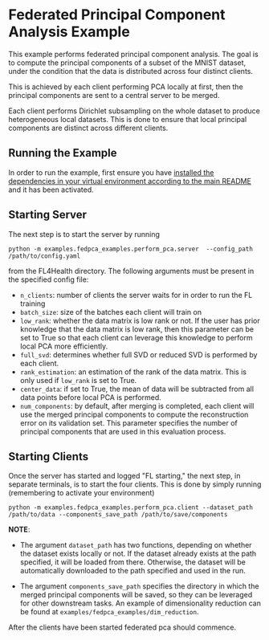 # Federated Principal Component Analysis Example
This example performs federated principal component analysis. The goal is to compute the principal components of a subset of the MNIST dataset, under the condition that the data is distributed across four distinct clients.

This is achieved by each client performing PCA locally at first, then the principal components are sent to a central server to be merged.

Each client performs Dirichlet subsampling on the whole dataset to produce heterogeneous local datasets. This is done to ensure that local principal components are distinct across different clients.

## Running the Example
In order to run the example, first ensure you have [installed the dependencies in your virtual environment according to the main README](/README.md#development-requirements) and it has been activated.

## Starting Server

The next step is to start the server by running
```
python -m examples.fedpca_examples.perform_pca.server  --config_path /path/to/config.yaml
```
from the FL4Health directory. The following arguments must be present in the specified config file:
* `n_clients`: number of clients the server waits for in order to run the FL training
* `batch_size`: size of the batches each client will train on
* `low_rank`: whether the data matrix is low rank or not. If the user has prior knowledge that the data matrix is low rank, then this parameter can be set to True so that each client can leverage this knowledge to perform local PCA more efficiently.
* `full_svd`: determines whether full SVD or reduced SVD is performed by each client.
* `rank_estimation`: an estimation of the rank of the data matrix. This is only used if `low_rank` is set to True.
* `center_data`: if set to True, the mean of data will be subtracted from all data points before local PCA is performed.
* `num_components`: by default, after merging is completed, each client will use the merged principal components to compute the reconstruction error on its validation set. This parameter specifies the number of principal components that are used in this evaluation process.

## Starting Clients

Once the server has started and logged "FL starting," the next step, in separate terminals, is to start the four
clients. This is done by simply running (remembering to activate your environment)
```
python -m examples.fedpca_examples.perform_pca.client --dataset_path /path/to/data --components_save_path /path/to/save/components
```
**NOTE**:

* The argument `dataset_path` has two functions, depending on whether the dataset exists locally or not. If
the dataset already exists at the path specified, it will be loaded from there. Otherwise, the dataset will be
automatically downloaded to the path specified and used in the run.

* The argument `components_save_path` specifies the directory in which the merged principal components will be saved, so they can be leveraged for other downstream tasks. An example of dimensionality reduction can be found at `examples/fedpca_examples/dim_reduction`.

After the clients have been started federated pca should commence.
